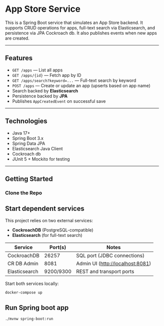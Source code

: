 # App Store Service

This is a Spring Boot service that simulates an App Store backend. It supports CRUD operations for apps, full-text search via Elasticsearch, and persistence via JPA Cockroach db.
It also publishes events when new apps are created.

---

## Features

- `GET /apps` — List all apps
- `GET /apps/{id}` — Fetch app by ID
- `GET /apps/search?keyword=...` — Full-text search by keyword
- `POST /apps` — Create or update an app (upserts based on app name)
- Search backed by **Elasticsearch**
- Persistence backed by **JPA**
- Publishes `AppCreatedEvent` on successful save

---

## Technologies

- Java 17+
- Spring Boot 3.x
- Spring Data JPA
- Elasticsearch Java Client
- Cockroach db 
- JUnit 5 + Mockito for testing

---

## Getting Started

### Clone the Repo


## Start dependent services

This project relies on two external services:

- **CockroachDB** (PostgreSQL-compatible)
- **Elasticsearch** (for full-text search)

| Service       | Port(s)    | Notes                                                      |
|---------------|------------|------------------------------------------------------------|
| CockroachDB   | 26257      | SQL port (JDBC connections)                                |
| CR DB Admin   | 8081       | Admin UI ([http://localhost:8081](http://localhost:8081))  |
| Elasticsearch | 9200/9300  | REST and transport ports                                   |



Start both services locally:

```bash
docker-compose up
```


## Run Spring boot app

```bash
./mvnw spring-boot:run
```






